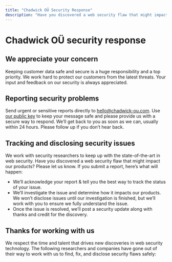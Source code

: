 ```yaml
---
title: "Chadwick OÜ Security Response"
description: "Have you discovered a web security flaw that might impact Chadwick OÜ? Here’s how you can report it."
---
```


# Chadwick OÜ security response

## We appreciate your concern

Keeping customer data safe and secure is a huge responsibility and a top priority. We work hard to protect our customers from the latest threats. Your input and feedback on our security is always appreciated.

## Reporting security problems

Send urgent or sensitive reports directly to [hello@chadwick-ou.com](mailto:hello@chadwick-ou.com). Use [our public key](https://keybase.io/vertis/pgp_keys.asc?fingerprint=a5d4492ad0e1ade0389a5444a96df4ac718095bc) to keep your message safe and please provide us with a secure way to respond. We’ll get back to you as soon as we can, usually within 24 hours. Please follow up if you don’t hear back.

## Tracking and disclosing security issues

We work with security researchers to keep up with the state-of-the-art in web security. Have you discovered a web security flaw that might impact our products? Please let us know. If you submit a report, here’s what will happen:

- We’ll acknowledge your report & tell you the best way to track the status of your issue.
- We’ll investigate the issue and determine how it impacts our products. We won’t disclose issues until our investigation is finished, but we’ll work with you to ensure we fully understand the issue.
- Once the issue is resolved, we’ll post a security update along with thanks and credit for the discovery.

## Thanks for working with us

We respect the time and talent that drives new discoveries in web security technology. The following researchers and companies have gone out of their way to work with us to find, fix, and disclose security flaws safely:
